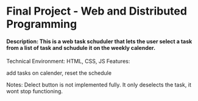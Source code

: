 # Final Project - Web and Distributed Programming

#### Description: This is a web task schuduler that lets the user select a task from a list of task and schudule it on the weekly calender. 

Technical Environment: HTML, CSS, JS
Features: 

add tasks on calender,
reset the schedule 

Notes: Delect button is not implemented fully. It only deselects the task, it wont stop functioning.
